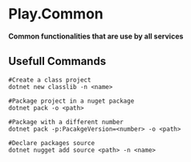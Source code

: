 # Play.Common

**Common functionalities that are use by all services**

## Usefull Commands

```pwsh
#Create a class project
dotnet new classlib -n <name>

#Package project in a nuget package
dotnet pack -o <path>

#Package with a different number
dotnet pack -p:PacakgeVersion=<number> -o <path>

#Declare packages source
dotnet nugget add source <path> -n <name>
```